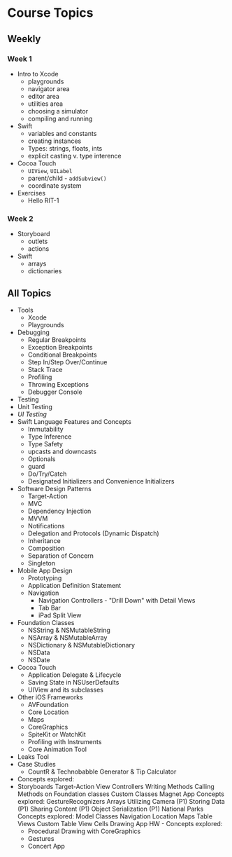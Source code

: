 # Course Topics

## Weekly

### Week 1

- Intro to Xcode
    - playgrounds
    - navigator area
    - editor area
    - utilities area
    - choosing a simulator
    - compiling and running
 - Swift
   - variables and constants
   - creating instances
   - Types: strings, floats, ints
   - explicit casting v. type interence
 - Cocoa Touch
   - `UIView`, `UILabel`
   - parent/child - `addSubview()`
   - coordinate system
 - Exercises
   - Hello RIT-1
   
### Week 2
- Storyboard
  - outlets
  - actions
- Swift
  - arrays
  - dictionaries

## All Topics
- Tools
  - Xcode
  - Playgrounds
- Debugging
  - Regular Breakpoints
  - Exception Breakpoints
  - Conditional Breakpoints
  - Step In/Step Over/Continue
  - Stack Trace
  - Profiling
  - Throwing Exceptions
  - Debugger Console
- Testing
 - Unit Testing
 - *UI Testing*
- Swift Language Features and Concepts
  - Immutability
  - Type Inference
  - Type Safety
  - upcasts and downcasts
  - Optionals
  - guard
  - Do/Try/Catch
  - Designated Initializers and Convenience Initializers
- Software Design Patterns
  - Target-Action
  - MVC
  - Dependency Injection
  - MVVM
  - Notifications
  - Delegation and Protocols (Dynamic Dispatch)
  - Inheritance
  - Composition
  - Separation of Concern
  - Singleton
- Mobile App Design
  - Prototyping
  - Application Definition Statement
  - Navigation
    - Navigation Controllers - "Drill Down" with Detail Views
    - Tab Bar
    - iPad Split View
- Foundation Classes
  - NSString & NSMutableString
  - NSArray & NSMutableArray
  - NSDictionary & NSMutableDictionary
  - NSData
  - NSDate
- Cocoa Touch
  - Application Delegate & Lifecycle
  - Saving State in NSUserDefaults
  - UIView and its subclasses
- Other iOS Frameworks
  - AVFoundation
  - Core Location
  - Maps
  - CoreGraphics
  - SpiteKit or WatchKit
  - Profiling with Instruments
  - Core Animation Tool
- Leaks Tool
- Case Studies
  - CountR & Technobabble Generator & Tip Calculator
- Concepts explored:
- Storyboards
Target-Action
View Controllers
Writing Methods
Calling Methods on Foundation classes
Custom Classes
Magnet App
Concepts explored:
GestureRecognizers
Arrays
Utilizing Camera (P1)
Storing Data (P1)
Sharing Content (P1)
Object Serialization (P1)
National Parks
Concepts explored:
Model Classes
Navigation
Location
Maps
Table Views
Custom Table View Cells
Drawing App HW - Concepts explored:
  - Procedural Drawing with CoreGraphics
  - Gestures
  - Concert App

